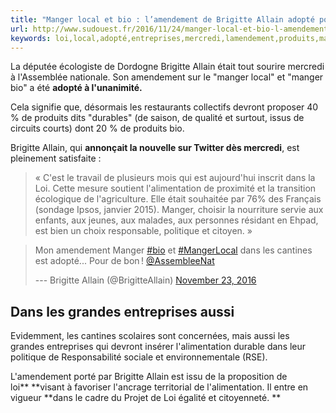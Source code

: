 ```yaml
---
title: "Manger local et bio : l’amendement de Brigitte Allain adopté pour de bon"
url: http://www.sudouest.fr/2016/11/24/manger-local-et-bio-l-amendement-de-brigitte-allain-adopte-pour-de-bon-2579240-4625.php
keywords: loi,local,adopté,entreprises,mercredi,lamendement,produits,manger,brigitte,grandes,bio,allain,lalimentation,politique
---
```

La députée écologiste de Dordogne Brigitte Allain était tout sourire mercredi à l'Assemblée nationale. Son amendement sur le \"manger local\" et \"manger bio\" a été **adopté à l'unanimité.**

Cela signifie que, désormais les restaurants collectifs devront proposer 40 % de produits dits \"durables\" (de saison, de qualité et surtout, issus de circuits courts) dont 20 % de produits bio.

Brigitte Allain, qui **annonçait la nouvelle sur Twitter dès mercredi**, est pleinement satisfaite : 

> « C'est le travail de plusieurs mois qui est aujourd'hui inscrit dans la Loi. Cette mesure soutient l'alimentation de proximité et la transition écologique de l'agriculture. Elle était souhaitée par 76% des Français (sondage Ipsos, janvier 2015). Manger, choisir la nourriture servie aux enfants, aux jeunes, aux malades, aux personnes résidant en Ehpad, est bien un choix responsable, politique et citoyen. »

> Mon amendement Manger [\#bio](https://twitter.com/hashtag/bio?src=hash) et [\#MangerLocal](https://twitter.com/hashtag/MangerLocal?src=hash) dans les cantines est adopté... Pour de bon ! [\@AssembleeNat](https://twitter.com/AssembleeNat)
>
> --- Brigitte Allain (\@BrigitteAllain) [November 23, 2016](https://twitter.com/BrigitteAllain/status/801488292625661952)

Dans les grandes entreprises aussi
----------------------------------

Evidemment, les cantines scolaires sont concernées, mais aussi les grandes entreprises qui devront insérer l'alimentation durable dans leur politique de Responsabilité sociale et environnementale (RSE). 

L'amendement porté par Brigitte Allain est issu de la proposition de loi** **visant à favoriser l'ancrage territorial de l'alimentation. Il entre en vigueur **dans le cadre du Projet de Loi égalité et citoyenneté. **
